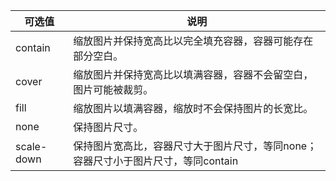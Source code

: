 |可选值|说明|
|----|----|
|contain|缩放图片并保持宽高比以完全填充容器，容器可能存在部分空白。|
|cover|缩放图片并保持宽高比以填满容器，容器不会留空白，图片可能被裁剪。|
|fill|缩放图片以填满容器，缩放时不会保持图片的长宽比。|
|none|保持图片尺寸。|
|scale-down|保持图片宽高比，容器尺寸大于图片尺寸，等同none；容器尺寸小于图片尺寸，等同contain|
